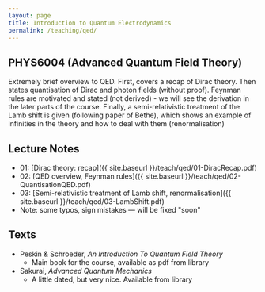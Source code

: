 ```yaml
---
layout: page
title: Introduction to Quantum Electrodynamics
permalink: /teaching/qed/
---
```


## PHYS6004 (Advanced Quantum Field Theory)

Extremely brief overview to QED. First, covers a recap of Dirac theory.
Then states quantisation of Dirac and photon fields (without proof).
Feynman rules are motivated and stated (not derived) - we will see the derivation in the later parts of the course.
Finally, a semi-relativistic treatment of the Lamb shift is given (following paper of Bethe), which shows an example of infinities in the theory and how to deal with them (renormalisation)

## Lecture Notes

* 01: [Dirac theory: recap]({{ site.baseurl }}/teach/qed/01-DiracRecap.pdf)
* 02: [QED overview, Feynman rules]({{ site.baseurl }}/teach/qed/02-QuantisationQED.pdf)
* 03: [Semi-relativistic treatment of Lamb shift, renormalisation]({{ site.baseurl }}/teach/qed/03-LambShift.pdf)
* Note: some typos, sign mistakes — will be fixed "soon"

## Texts

* Peskin & Schroeder, _An Introduction To Quantum Field Theory_
  * Main book for the course, available as pdf from library
* Sakurai, _Advanced Quantum Mechanics_
  * A little dated, but very nice. Available from library
